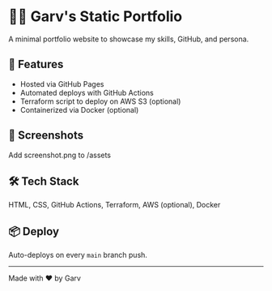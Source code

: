 # 🧙‍♂️ Garv's Static Portfolio

A minimal portfolio website to showcase my skills, GitHub, and persona.

## 🚀 Features
- Hosted via GitHub Pages
- Automated deploys with GitHub Actions
- Terraform script to deploy on AWS S3 (optional)
- Containerized via Docker (optional)

## 📸 Screenshots
Add screenshot.png to /assets

## 🛠️ Tech Stack
HTML, CSS, GitHub Actions, Terraform, AWS (optional), Docker

## 📦 Deploy
Auto-deploys on every `main` branch push.

---
Made with ❤️ by Garv
